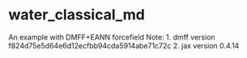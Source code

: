 # water_classical_md
An example with DMFF+EANN forcefield 
Note: 1. dmff version f824d75e5d64e6d12ecfbb94cda5914abe71c72c
      2. jax version 0.4.14

